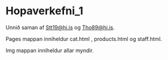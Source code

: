 # Hopaverkefni_1
Unnið saman af Stt19@hi.is og Tho89@hi.is.

Pages mappan inniheldur cat.html , products.html og staff.html.

Img mappan inniheldur allar myndir.
